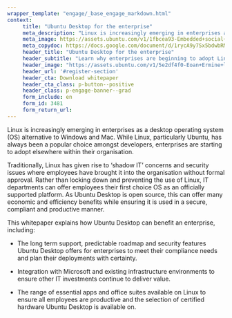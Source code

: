 ```yaml
---
wrapper_template: "engage/_base_engage_markdown.html"
context:
     title: "Ubuntu Desktop for the enterprise"
     meta_description: "Linux is increasingly emerging in enterprises as a desktop operating system (OS) alternative to Windows and Mac."
     meta_image: https://assets.ubuntu.com/v1/1fbcea93-Embedded+social+media+banner.jpg
     meta_copydoc: https://docs.google.com/document/d/1rycA9y7Sx5bdwbRMtfBVU9nAkz5d5EIkvUv9jzhwMh4/edit
     header_title: "Ubuntu Desktop for the enterprise"
     header_subtitle: "Learn why enterprises are beginning to adopt Linux as a desktop operating system"
     header_image: "https://assets.ubuntu.com/v1/5e2df4f0-Eoan+Ermine+laptop.png"
     header_url: '#register-section'
     header_cta: Download whitepaper
     header_cta_class: p-button--positive
     header_class: p-engage-banner--grad
     form_include: en
     form_id: 3481
     form_return_url:
---
```


Linux is increasingly emerging in enterprises as a desktop operating system (OS) alternative to Windows and Mac. While Linux, particularly Ubuntu, has always been a popular choice amongst developers, enterprises are starting to adopt elsewhere within their organisation.

Traditionally, Linux has given rise to ‘shadow IT’ concerns and security issues where employees have brought it into the organisation without formal approval. Rather than locking down and preventing the use of Linux, IT departments can offer employees their first choice OS as an officially supported platform. As Ubuntu Desktop is open source, this can offer many economic and efficiency benefits while ensuring it is used in a secure, compliant and productive manner.

This whitepaper explains how Ubuntu Desktop can benefit an enterprise, including:

- The long term support, predictable roadmap and security features Ubuntu Desktop offers for enterprises to meet their compliance needs and plan their deployments with certainty.

- Integration with Microsoft and existing infrastructure environments to ensure other IT investments continue to deliver value.

- The range of essential apps and office suites available on Linux to ensure all employees are productive and the selection of certified hardware Ubuntu Desktop is available on.  

